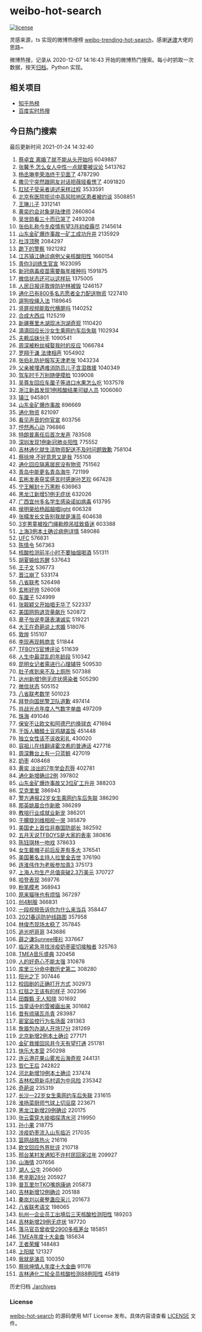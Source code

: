 # weibo-hot-search

[![license](https://img.shields.io/github/license/Arrackisarookie/weibo-hot-search)](https://github.com/Arrackisarookie/weibo-hot-search/blob/master/LICENSE)

灵感来源，ts 实现的微博热搜榜 [weibo-trending-hot-search](https://github.com/justjavac/weibo-trending-hot-search)，感谢[迷渡](https://github.com/justjavac)大佬的思路~

微博热搜，记录从 2020-12-07 14:16:43 开始的微博热门搜索。每小时抓取一次数据，按天[归档](./archives)。Python 实现。

## 相关项目
+ [知乎热榜](https://github.com/Arrackisarookie/zhihu-top-search)
+ [百度实时热搜](https://github.com/Arrackisarookie/baidu-hot-search)

## 今日热门搜索

<!-- Rank Begin -->

最后更新时间 2021-01-24 14:32:40

1. [蔡卓宜 离婚了就不能从头开始吗](https://s.weibo.com/weibo?q=%E8%94%A1%E5%8D%93%E5%AE%9C%20%E7%A6%BB%E5%A9%9A%E4%BA%86%E5%B0%B1%E4%B8%8D%E8%83%BD%E4%BB%8E%E5%A4%B4%E5%BC%80%E5%A7%8B%E5%90%97&Refer=top) 6049887
1. [张馨予 怎么女人中性一点就要被议论](https://s.weibo.com/weibo?q=%E5%BC%A0%E9%A6%A8%E4%BA%88%20%E6%80%8E%E4%B9%88%E5%A5%B3%E4%BA%BA%E4%B8%AD%E6%80%A7%E4%B8%80%E7%82%B9%E5%B0%B1%E8%A6%81%E8%A2%AB%E8%AE%AE%E8%AE%BA&Refer=top) 5413762
1. [杨丞琳李荣浩终于见面了](https://s.weibo.com/weibo?q=%23%E6%9D%A8%E4%B8%9E%E7%90%B3%E6%9D%8E%E8%8D%A3%E6%B5%A9%E7%BB%88%E4%BA%8E%E8%A7%81%E9%9D%A2%E4%BA%86%23&Refer=top) 4787290
1. [撒贝宁突然跟网友对话把薇娅看愣了](https://s.weibo.com/weibo?q=%23%E6%92%92%E8%B4%9D%E5%AE%81%E7%AA%81%E7%84%B6%E8%B7%9F%E7%BD%91%E5%8F%8B%E5%AF%B9%E8%AF%9D%E6%8A%8A%E8%96%87%E5%A8%85%E7%9C%8B%E6%84%A3%E4%BA%86%23&Refer=top) 4091820
1. [肛拭子受采者讲述采样过程](https://s.weibo.com/weibo?q=%23%E8%82%9B%E6%8B%AD%E5%AD%90%E5%8F%97%E9%87%87%E8%80%85%E8%AE%B2%E8%BF%B0%E9%87%87%E6%A0%B7%E8%BF%87%E7%A8%8B%23&Refer=top) 3533591
1. [北京有医院拒诊中高风险地区患者被约谈](https://s.weibo.com/weibo?q=%23%E5%8C%97%E4%BA%AC%E6%9C%89%E5%8C%BB%E9%99%A2%E6%8B%92%E8%AF%8A%E4%B8%AD%E9%AB%98%E9%A3%8E%E9%99%A9%E5%9C%B0%E5%8C%BA%E6%82%A3%E8%80%85%E8%A2%AB%E7%BA%A6%E8%B0%88%23&Refer=top) 3508851
1. [王琳儿子](https://s.weibo.com/weibo?q=%E7%8E%8B%E7%90%B3%E5%84%BF%E5%AD%90&Refer=top) 3312141
1. [黄奕约会对象是陆律师](https://s.weibo.com/weibo?q=%23%E9%BB%84%E5%A5%95%E7%BA%A6%E4%BC%9A%E5%AF%B9%E8%B1%A1%E6%98%AF%E9%99%86%E5%BE%8B%E5%B8%88%23&Refer=top) 2860804
1. [吴世勋看三十而已哭了](https://s.weibo.com/weibo?q=%23%E5%90%B4%E4%B8%96%E5%8B%8B%E7%9C%8B%E4%B8%89%E5%8D%81%E8%80%8C%E5%B7%B2%E5%93%AD%E4%BA%86%23&Refer=top) 2493208
1. [张伯礼称今冬疫情有望3月初疫霾尽](https://s.weibo.com/weibo?q=%23%E5%BC%A0%E4%BC%AF%E7%A4%BC%E7%A7%B0%E4%BB%8A%E5%86%AC%E7%96%AB%E6%83%85%E6%9C%89%E6%9C%9B3%E6%9C%88%E5%88%9D%E7%96%AB%E9%9C%BE%E5%B0%BD%23&Refer=top) 2145614
1. [山东金矿爆炸事故一矿工成功升井](https://s.weibo.com/weibo?q=%23%E5%B1%B1%E4%B8%9C%E9%87%91%E7%9F%BF%E7%88%86%E7%82%B8%E4%BA%8B%E6%95%85%E4%B8%80%E7%9F%BF%E5%B7%A5%E6%88%90%E5%8A%9F%E5%8D%87%E4%BA%95%23&Refer=top) 2135929
1. [杜淳顶胯](https://s.weibo.com/weibo?q=%23%E6%9D%9C%E6%B7%B3%E9%A1%B6%E8%83%AF%23&Refer=top) 2084297
1. [跪下的警察](https://s.weibo.com/weibo?q=%23%E8%B7%AA%E4%B8%8B%E7%9A%84%E8%AD%A6%E5%AF%9F%23&Refer=top) 1921282
1. [江苏镇江确诊病例父亲核酸阳性](https://s.weibo.com/weibo?q=%23%E6%B1%9F%E8%8B%8F%E9%95%87%E6%B1%9F%E7%A1%AE%E8%AF%8A%E7%97%85%E4%BE%8B%E7%88%B6%E4%BA%B2%E6%A0%B8%E9%85%B8%E9%98%B3%E6%80%A7%23&Refer=top) 1660154
1. [青你3训练生官宣](https://s.weibo.com/weibo?q=%23%E9%9D%92%E4%BD%A03%E8%AE%AD%E7%BB%83%E7%94%9F%E5%AE%98%E5%AE%A3%23&Refer=top) 1623095
1. [新冠病毒疫苗需要每年接种吗](https://s.weibo.com/weibo?q=%23%E6%96%B0%E5%86%A0%E7%97%85%E6%AF%92%E7%96%AB%E8%8B%97%E9%9C%80%E8%A6%81%E6%AF%8F%E5%B9%B4%E6%8E%A5%E7%A7%8D%E5%90%97%23&Refer=top) 1591875
1. [微信状态还可以这样玩](https://s.weibo.com/weibo?q=%23%E5%BE%AE%E4%BF%A1%E7%8A%B6%E6%80%81%E8%BF%98%E5%8F%AF%E4%BB%A5%E8%BF%99%E6%A0%B7%E7%8E%A9%23&Refer=top) 1375005
1. [人民日报评敦煌防护林被毁](https://s.weibo.com/weibo?q=%23%E4%BA%BA%E6%B0%91%E6%97%A5%E6%8A%A5%E8%AF%84%E6%95%A6%E7%85%8C%E9%98%B2%E6%8A%A4%E6%9E%97%E8%A2%AB%E6%AF%81%23&Refer=top) 1246157
1. [通化已有800多名志愿者全力配送物资](https://s.weibo.com/weibo?q=%23%E9%80%9A%E5%8C%96%E5%B7%B2%E6%9C%89800%E5%A4%9A%E5%90%8D%E5%BF%97%E6%84%BF%E8%80%85%E5%85%A8%E5%8A%9B%E9%85%8D%E9%80%81%E7%89%A9%E8%B5%84%23&Refer=top) 1227410
1. [遛狗拴绳入法](https://s.weibo.com/weibo?q=%23%E9%81%9B%E7%8B%97%E6%8B%B4%E7%BB%B3%E5%85%A5%E6%B3%95%23&Refer=top) 1189645
1. [竖屏视频能取代横屏吗](https://s.weibo.com/weibo?q=%23%E7%AB%96%E5%B1%8F%E8%A7%86%E9%A2%91%E8%83%BD%E5%8F%96%E4%BB%A3%E6%A8%AA%E5%B1%8F%E5%90%97%23&Refer=top) 1140252
1. [合成大西瓜](https://s.weibo.com/weibo?q=%23%E5%90%88%E6%88%90%E5%A4%A7%E8%A5%BF%E7%93%9C%23&Refer=top) 1125219
1. [新疆赛里木湖现冰泡湖奇观](https://s.weibo.com/weibo?q=%23%E6%96%B0%E7%96%86%E8%B5%9B%E9%87%8C%E6%9C%A8%E6%B9%96%E7%8E%B0%E5%86%B0%E6%B3%A1%E6%B9%96%E5%A5%87%E8%A7%82%23&Refer=top) 1110420
1. [滴滴回应长沙女生乘网约车后失联](https://s.weibo.com/weibo?q=%23%E6%BB%B4%E6%BB%B4%E5%9B%9E%E5%BA%94%E9%95%BF%E6%B2%99%E5%A5%B3%E7%94%9F%E4%B9%98%E7%BD%91%E7%BA%A6%E8%BD%A6%E5%90%8E%E5%A4%B1%E8%81%94%23&Refer=top) 1102934
1. [夫赖瓜妹分手](https://s.weibo.com/weibo?q=%23%E5%A4%AB%E8%B5%96%E7%93%9C%E5%A6%B9%E5%88%86%E6%89%8B%23&Refer=top) 1090541
1. [周深被粉丝喊娶我时的反应](https://s.weibo.com/weibo?q=%23%E5%91%A8%E6%B7%B1%E8%A2%AB%E7%B2%89%E4%B8%9D%E5%96%8A%E5%A8%B6%E6%88%91%E6%97%B6%E7%9A%84%E5%8F%8D%E5%BA%94%23&Refer=top) 1066784
1. [罗翔于谦 法律相声](https://s.weibo.com/weibo?q=%E7%BD%97%E7%BF%94%E4%BA%8E%E8%B0%A6%20%E6%B3%95%E5%BE%8B%E7%9B%B8%E5%A3%B0&Refer=top) 1054902
1. [张伯礼防护服写天津老张](https://s.weibo.com/weibo?q=%23%E5%BC%A0%E4%BC%AF%E7%A4%BC%E9%98%B2%E6%8A%A4%E6%9C%8D%E5%86%99%E5%A4%A9%E6%B4%A5%E8%80%81%E5%BC%A0%23&Refer=top) 1043234
1. [父亲被埋遇难消防员儿子含泪救援](https://s.weibo.com/weibo?q=%23%E7%88%B6%E4%BA%B2%E8%A2%AB%E5%9F%8B%E9%81%87%E9%9A%BE%E6%B6%88%E9%98%B2%E5%91%98%E5%84%BF%E5%AD%90%E5%90%AB%E6%B3%AA%E6%95%91%E6%8F%B4%23&Refer=top) 1040349
1. [驾车时千万别随便摸脸](https://s.weibo.com/weibo?q=%23%E9%A9%BE%E8%BD%A6%E6%97%B6%E5%8D%83%E4%B8%87%E5%88%AB%E9%9A%8F%E4%BE%BF%E6%91%B8%E8%84%B8%23&Refer=top) 1039008
1. [吴尊友回应车厘子等进口水果怎么吃](https://s.weibo.com/weibo?q=%23%E5%90%B4%E5%B0%8A%E5%8F%8B%E5%9B%9E%E5%BA%94%E8%BD%A6%E5%8E%98%E5%AD%90%E7%AD%89%E8%BF%9B%E5%8F%A3%E6%B0%B4%E6%9E%9C%E6%80%8E%E4%B9%88%E5%90%83%23&Refer=top) 1037578
1. [浙江新昌发现1例核酸结果可疑人员](https://s.weibo.com/weibo?q=%23%E6%B5%99%E6%B1%9F%E6%96%B0%E6%98%8C%E5%8F%91%E7%8E%B01%E4%BE%8B%E6%A0%B8%E9%85%B8%E7%BB%93%E6%9E%9C%E5%8F%AF%E7%96%91%E4%BA%BA%E5%91%98%23&Refer=top) 1006060
1. [镇江](https://s.weibo.com/weibo?q=%E9%95%87%E6%B1%9F&Refer=top) 945801
1. [山东金矿爆炸事故](https://s.weibo.com/weibo?q=%E5%B1%B1%E4%B8%9C%E9%87%91%E7%9F%BF%E7%88%86%E7%82%B8%E4%BA%8B%E6%95%85&Refer=top) 896669
1. [通化物资](https://s.weibo.com/weibo?q=%E9%80%9A%E5%8C%96%E7%89%A9%E8%B5%84&Refer=top) 821097
1. [看见声音的你官宣](https://s.weibo.com/weibo?q=%23%E7%9C%8B%E8%A7%81%E5%A3%B0%E9%9F%B3%E7%9A%84%E4%BD%A0%E5%AE%98%E5%AE%A3%23&Refer=top) 803756
1. [怦然再心动](https://s.weibo.com/weibo?q=%E6%80%A6%E7%84%B6%E5%86%8D%E5%BF%83%E5%8A%A8&Refer=top) 796866
1. [特朗普离任后首次发声](https://s.weibo.com/weibo?q=%23%E7%89%B9%E6%9C%97%E6%99%AE%E7%A6%BB%E4%BB%BB%E5%90%8E%E9%A6%96%E6%AC%A1%E5%8F%91%E5%A3%B0%23&Refer=top) 783508
1. [深圳发现1例新冠肺炎阳性](https://s.weibo.com/weibo?q=%23%E6%B7%B1%E5%9C%B3%E5%8F%91%E7%8E%B01%E4%BE%8B%E6%96%B0%E5%86%A0%E8%82%BA%E7%82%8E%E9%98%B3%E6%80%A7%23&Refer=top) 775552
1. [吉林通化就生活物资配送不及时问题致歉](https://s.weibo.com/weibo?q=%23%E5%90%89%E6%9E%97%E9%80%9A%E5%8C%96%E5%B0%B1%E7%94%9F%E6%B4%BB%E7%89%A9%E8%B5%84%E9%85%8D%E9%80%81%E4%B8%8D%E5%8F%8A%E6%97%B6%E9%97%AE%E9%A2%98%E8%87%B4%E6%AD%89%23&Refer=top) 758104
1. [蔡徐坤 不好意思又是我](https://s.weibo.com/weibo?q=%E8%94%A1%E5%BE%90%E5%9D%A4%20%E4%B8%8D%E5%A5%BD%E6%84%8F%E6%80%9D%E5%8F%88%E6%98%AF%E6%88%91&Refer=top) 755108
1. [通化回应隔离居民没有物资](https://s.weibo.com/weibo?q=%23%E9%80%9A%E5%8C%96%E5%9B%9E%E5%BA%94%E9%9A%94%E7%A6%BB%E5%B1%85%E6%B0%91%E6%B2%A1%E6%9C%89%E7%89%A9%E8%B5%84%23&Refer=top) 751562
1. [青岛中能更名青岛海牛](https://s.weibo.com/weibo?q=%E9%9D%92%E5%B2%9B%E4%B8%AD%E8%83%BD%E6%9B%B4%E5%90%8D%E9%9D%92%E5%B2%9B%E6%B5%B7%E7%89%9B&Refer=top) 721199
1. [玄彬发表获奖感言时感谢孙艺珍](https://s.weibo.com/weibo?q=%E7%8E%84%E5%BD%AC%E5%8F%91%E8%A1%A8%E8%8E%B7%E5%A5%96%E6%84%9F%E8%A8%80%E6%97%B6%E6%84%9F%E8%B0%A2%E5%AD%99%E8%89%BA%E7%8F%8D&Refer=top) 667428
1. [宁王解封十万黑粉](https://s.weibo.com/weibo?q=%23%E5%AE%81%E7%8E%8B%E8%A7%A3%E5%B0%81%E5%8D%81%E4%B8%87%E9%BB%91%E7%B2%89%23&Refer=top) 636963
1. [黑龙江新增51例无症状](https://s.weibo.com/weibo?q=%23%E9%BB%91%E9%BE%99%E6%B1%9F%E6%96%B0%E5%A2%9E51%E4%BE%8B%E6%97%A0%E7%97%87%E7%8A%B6%23&Refer=top) 632026
1. [广西宜州多名学生感染诺如病毒](https://s.weibo.com/weibo?q=%23%E5%B9%BF%E8%A5%BF%E5%AE%9C%E5%B7%9E%E5%A4%9A%E5%90%8D%E5%AD%A6%E7%94%9F%E6%84%9F%E6%9F%93%E8%AF%BA%E5%A6%82%E7%97%85%E6%AF%92%23&Refer=top) 613795
1. [侯明昊给杨超越唱light](https://s.weibo.com/weibo?q=%23%E4%BE%AF%E6%98%8E%E6%98%8A%E7%BB%99%E6%9D%A8%E8%B6%85%E8%B6%8A%E5%94%B1light%23&Refer=top) 606328
1. [张檬发长文告别我就是演员](https://s.weibo.com/weibo?q=%23%E5%BC%A0%E6%AA%AC%E5%8F%91%E9%95%BF%E6%96%87%E5%91%8A%E5%88%AB%E6%88%91%E5%B0%B1%E6%98%AF%E6%BC%94%E5%91%98%23&Refer=top) 604638
1. [3岁男童被拴门绳勒脖吊挂致昏迷](https://s.weibo.com/weibo?q=%233%E5%B2%81%E7%94%B7%E7%AB%A5%E8%A2%AB%E6%8B%B4%E9%97%A8%E7%BB%B3%E5%8B%92%E8%84%96%E5%90%8A%E6%8C%82%E8%87%B4%E6%98%8F%E8%BF%B7%23&Refer=top) 603388
1. [上海3例本土确诊病例详情](https://s.weibo.com/weibo?q=%E4%B8%8A%E6%B5%B73%E4%BE%8B%E6%9C%AC%E5%9C%9F%E7%A1%AE%E8%AF%8A%E7%97%85%E4%BE%8B%E8%AF%A6%E6%83%85&Refer=top) 589086
1. [UFC](https://s.weibo.com/weibo?q=UFC&Refer=top) 576831
1. [陈情令](https://s.weibo.com/weibo?q=%E9%99%88%E6%83%85%E4%BB%A4&Refer=top) 567363
1. [核酸检测前半小时不要抽烟喝酒](https://s.weibo.com/weibo?q=%23%E6%A0%B8%E9%85%B8%E6%A3%80%E6%B5%8B%E5%89%8D%E5%8D%8A%E5%B0%8F%E6%97%B6%E4%B8%8D%E8%A6%81%E6%8A%BD%E7%83%9F%E5%96%9D%E9%85%92%23&Refer=top) 551311
1. [胡夏输给苏醒](https://s.weibo.com/weibo?q=%23%E8%83%A1%E5%A4%8F%E8%BE%93%E7%BB%99%E8%8B%8F%E9%86%92%23&Refer=top) 537643
1. [王子文](https://s.weibo.com/weibo?q=%E7%8E%8B%E5%AD%90%E6%96%87&Refer=top) 536773
1. [晋江崩了](https://s.weibo.com/weibo?q=%23%E6%99%8B%E6%B1%9F%E5%B4%A9%E4%BA%86%23&Refer=top) 533174
1. [八省联考](https://s.weibo.com/weibo?q=%23%E5%85%AB%E7%9C%81%E8%81%94%E8%80%83%23&Refer=top) 526498
1. [玄彬好帅](https://s.weibo.com/weibo?q=%23%E7%8E%84%E5%BD%AC%E5%A5%BD%E5%B8%85%23&Refer=top) 526008
1. [车厘子](https://s.weibo.com/weibo?q=%E8%BD%A6%E5%8E%98%E5%AD%90&Refer=top) 524999
1. [张靓颖又开始唱无华了](https://s.weibo.com/weibo?q=%23%E5%BC%A0%E9%9D%93%E9%A2%96%E5%8F%88%E5%BC%80%E5%A7%8B%E5%94%B1%E6%97%A0%E5%8D%8E%E4%BA%86%23&Refer=top) 522337
1. [美国网购退货量飙升](https://s.weibo.com/weibo?q=%23%E7%BE%8E%E5%9B%BD%E7%BD%91%E8%B4%AD%E9%80%80%E8%B4%A7%E9%87%8F%E9%A3%99%E5%8D%87%23&Refer=top) 520872
1. [章子怡说李晟表演诚实](https://s.weibo.com/weibo?q=%23%E7%AB%A0%E5%AD%90%E6%80%A1%E8%AF%B4%E6%9D%8E%E6%99%9F%E8%A1%A8%E6%BC%94%E8%AF%9A%E5%AE%9E%23&Refer=top) 519221
1. [大王在奇葩说上求婚](https://s.weibo.com/weibo?q=%23%E5%A4%A7%E7%8E%8B%E5%9C%A8%E5%A5%87%E8%91%A9%E8%AF%B4%E4%B8%8A%E6%B1%82%E5%A9%9A%23&Refer=top) 518076
1. [敦煌](https://s.weibo.com/weibo?q=%23%E6%95%A6%E7%85%8C%23&Refer=top) 515107
1. [李现再现韩商言](https://s.weibo.com/weibo?q=%23%E6%9D%8E%E7%8E%B0%E5%86%8D%E7%8E%B0%E9%9F%A9%E5%95%86%E8%A8%80%23&Refer=top) 511844
1. [TFBOYS官博评论](https://s.weibo.com/weibo?q=%23TFBOYS%E5%AE%98%E5%8D%9A%E8%AF%84%E8%AE%BA%23&Refer=top) 511639
1. [人生中最混乱的年龄段](https://s.weibo.com/weibo?q=%23%E4%BA%BA%E7%94%9F%E4%B8%AD%E6%9C%80%E6%B7%B7%E4%B9%B1%E7%9A%84%E5%B9%B4%E9%BE%84%E6%AE%B5%23&Refer=top) 510342
1. [昆明女记者需进行心理辅导](https://s.weibo.com/weibo?q=%23%E6%98%86%E6%98%8E%E5%A5%B3%E8%AE%B0%E8%80%85%E9%9C%80%E8%BF%9B%E8%A1%8C%E5%BF%83%E7%90%86%E8%BE%85%E5%AF%BC%23&Refer=top) 509530
1. [肚子疼到来不及上厕所](https://s.weibo.com/weibo?q=%23%E8%82%9A%E5%AD%90%E7%96%BC%E5%88%B0%E6%9D%A5%E4%B8%8D%E5%8F%8A%E4%B8%8A%E5%8E%95%E6%89%80%23&Refer=top) 507388
1. [达州新增1例无症状感染者](https://s.weibo.com/weibo?q=%E8%BE%BE%E5%B7%9E%E6%96%B0%E5%A2%9E1%E4%BE%8B%E6%97%A0%E7%97%87%E7%8A%B6%E6%84%9F%E6%9F%93%E8%80%85&Refer=top) 505290
1. [微信状态](https://s.weibo.com/weibo?q=%E5%BE%AE%E4%BF%A1%E7%8A%B6%E6%80%81&Refer=top) 505152
1. [八省联考数学](https://s.weibo.com/weibo?q=%E5%85%AB%E7%9C%81%E8%81%94%E8%80%83%E6%95%B0%E5%AD%A6&Refer=top) 501023
1. [拜登向国民警卫队道歉](https://s.weibo.com/weibo?q=%E6%8B%9C%E7%99%BB%E5%90%91%E5%9B%BD%E6%B0%91%E8%AD%A6%E5%8D%AB%E9%98%9F%E9%81%93%E6%AD%89&Refer=top) 497414
1. [肖战光点年度人气数字单曲](https://s.weibo.com/weibo?q=%23%E8%82%96%E6%88%98%E5%85%89%E7%82%B9%E5%B9%B4%E5%BA%A6%E4%BA%BA%E6%B0%94%E6%95%B0%E5%AD%97%E5%8D%95%E6%9B%B2%23&Refer=top) 497209
1. [珠海](https://s.weibo.com/weibo?q=%E7%8F%A0%E6%B5%B7&Refer=top) 491046
1. [保安不让欧文和阿德巴约换球衣](https://s.weibo.com/weibo?q=%E4%BF%9D%E5%AE%89%E4%B8%8D%E8%AE%A9%E6%AC%A7%E6%96%87%E5%92%8C%E9%98%BF%E5%BE%B7%E5%B7%B4%E7%BA%A6%E6%8D%A2%E7%90%83%E8%A1%A3&Refer=top) 471694
1. [干饭人糖醋土豆鸡腿盖饭](https://s.weibo.com/weibo?q=%23%E5%B9%B2%E9%A5%AD%E4%BA%BA%E7%B3%96%E9%86%8B%E5%9C%9F%E8%B1%86%E9%B8%A1%E8%85%BF%E7%9B%96%E9%A5%AD%23&Refer=top) 451448
1. [独立女性该不该收彩礼](https://s.weibo.com/weibo?q=%23%E7%8B%AC%E7%AB%8B%E5%A5%B3%E6%80%A7%E8%AF%A5%E4%B8%8D%E8%AF%A5%E6%94%B6%E5%BD%A9%E7%A4%BC%23&Refer=top) 430020
1. [容祖儿在线翻译霍汶希的普通话](https://s.weibo.com/weibo?q=%23%E5%AE%B9%E7%A5%96%E5%84%BF%E5%9C%A8%E7%BA%BF%E7%BF%BB%E8%AF%91%E9%9C%8D%E6%B1%B6%E5%B8%8C%E7%9A%84%E6%99%AE%E9%80%9A%E8%AF%9D%23&Refer=top) 427718
1. [周深舞台上有一只蓝鲸](https://s.weibo.com/weibo?q=%23%E5%91%A8%E6%B7%B1%E8%88%9E%E5%8F%B0%E4%B8%8A%E6%9C%89%E4%B8%80%E5%8F%AA%E8%93%9D%E9%B2%B8%23&Refer=top) 427019
1. [奶枣](https://s.weibo.com/weibo?q=%E5%A5%B6%E6%9E%A3&Refer=top) 408468
1. [黄奕 淡出的7年学会忍辱](https://s.weibo.com/weibo?q=%E9%BB%84%E5%A5%95%20%E6%B7%A1%E5%87%BA%E7%9A%847%E5%B9%B4%E5%AD%A6%E4%BC%9A%E5%BF%8D%E8%BE%B1&Refer=top) 402781
1. [通化新增确诊2例](https://s.weibo.com/weibo?q=%23%E9%80%9A%E5%8C%96%E6%96%B0%E5%A2%9E%E7%A1%AE%E8%AF%8A2%E4%BE%8B%23&Refer=top) 397802
1. [山东金矿爆炸事故又3位矿工升井](https://s.weibo.com/weibo?q=%23%E5%B1%B1%E4%B8%9C%E9%87%91%E7%9F%BF%E7%88%86%E7%82%B8%E4%BA%8B%E6%95%85%E5%8F%883%E4%BD%8D%E7%9F%BF%E5%B7%A5%E5%8D%87%E4%BA%95%23&Refer=top) 388203
1. [艾克里里](https://s.weibo.com/weibo?q=%E8%89%BE%E5%85%8B%E9%87%8C%E9%87%8C&Refer=top) 386943
1. [警方通报22岁女生乘网约车后失联](https://s.weibo.com/weibo?q=%23%E8%AD%A6%E6%96%B9%E9%80%9A%E6%8A%A522%E5%B2%81%E5%A5%B3%E7%94%9F%E4%B9%98%E7%BD%91%E7%BA%A6%E8%BD%A6%E5%90%8E%E5%A4%B1%E8%81%94%23&Refer=top) 386290
1. [那英姚晨合作新歌](https://s.weibo.com/weibo?q=%23%E9%82%A3%E8%8B%B1%E5%A7%9A%E6%99%A8%E5%90%88%E4%BD%9C%E6%96%B0%E6%AD%8C%23&Refer=top) 386289
1. [教培行业成就业新宠](https://s.weibo.com/weibo?q=%23%E6%95%99%E5%9F%B9%E8%A1%8C%E4%B8%9A%E6%88%90%E5%B0%B1%E4%B8%9A%E6%96%B0%E5%AE%A0%23&Refer=top) 386201
1. [于朦胧刘维相视一哭](https://s.weibo.com/weibo?q=%23%E4%BA%8E%E6%9C%A6%E8%83%A7%E5%88%98%E7%BB%B4%E7%9B%B8%E8%A7%86%E4%B8%80%E5%93%AD%23&Refer=top) 385879
1. [美国史上首位非裔国防部长](https://s.weibo.com/weibo?q=%E7%BE%8E%E5%9B%BD%E5%8F%B2%E4%B8%8A%E9%A6%96%E4%BD%8D%E9%9D%9E%E8%A3%94%E5%9B%BD%E9%98%B2%E9%83%A8%E9%95%BF&Refer=top) 382592
1. [五月天说TFBOYS是大家的表率](https://s.weibo.com/weibo?q=%23%E4%BA%94%E6%9C%88%E5%A4%A9%E8%AF%B4TFBOYS%E6%98%AF%E5%A4%A7%E5%AE%B6%E7%9A%84%E8%A1%A8%E7%8E%87%23&Refer=top) 380616
1. [陈钰琪林一吻戏](https://s.weibo.com/weibo?q=%23%E9%99%88%E9%92%B0%E7%90%AA%E6%9E%97%E4%B8%80%E5%90%BB%E6%88%8F%23&Refer=top) 378633
1. [女生戴帽子前后反差有多大](https://s.weibo.com/weibo?q=%E5%A5%B3%E7%94%9F%E6%88%B4%E5%B8%BD%E5%AD%90%E5%89%8D%E5%90%8E%E5%8F%8D%E5%B7%AE%E6%9C%89%E5%A4%9A%E5%A4%A7&Refer=top) 376541
1. [美国著名主持人拉里金去世](https://s.weibo.com/weibo?q=%23%E7%BE%8E%E5%9B%BD%E8%91%97%E5%90%8D%E4%B8%BB%E6%8C%81%E4%BA%BA%E6%8B%89%E9%87%8C%E9%87%91%E5%8E%BB%E4%B8%96%23&Refer=top) 376190
1. [连淮伟作为老板参加青3](https://s.weibo.com/weibo?q=%23%E8%BF%9E%E6%B7%AE%E4%BC%9F%E4%BD%9C%E4%B8%BA%E8%80%81%E6%9D%BF%E5%8F%82%E5%8A%A0%E9%9D%923%23&Refer=top) 375173
1. [上海人均生产总值突破2.3万美元](https://s.weibo.com/weibo?q=%23%E4%B8%8A%E6%B5%B7%E4%BA%BA%E5%9D%87%E7%94%9F%E4%BA%A7%E6%80%BB%E5%80%BC%E7%AA%81%E7%A0%B42.3%E4%B8%87%E7%BE%8E%E5%85%83%23&Refer=top) 370727
1. [哈登表现](https://s.weibo.com/weibo?q=%E5%93%88%E7%99%BB%E8%A1%A8%E7%8E%B0&Refer=top) 369776
1. [粉笔模考](https://s.weibo.com/weibo?q=%E7%B2%89%E7%AC%94%E6%A8%A1%E8%80%83&Refer=top) 368943
1. [原来猫咪也有烦恼](https://s.weibo.com/weibo?q=%23%E5%8E%9F%E6%9D%A5%E7%8C%AB%E5%92%AA%E4%B9%9F%E6%9C%89%E7%83%A6%E6%81%BC%23&Refer=top) 367297
1. [创4制服](https://s.weibo.com/weibo?q=%23%E5%88%9B4%E5%88%B6%E6%9C%8D%23&Refer=top) 366831
1. [一段视频告诉你为什么来当兵](https://s.weibo.com/weibo?q=%23%E4%B8%80%E6%AE%B5%E8%A7%86%E9%A2%91%E5%91%8A%E8%AF%89%E4%BD%A0%E4%B8%BA%E4%BB%80%E4%B9%88%E6%9D%A5%E5%BD%93%E5%85%B5%23&Refer=top) 358447
1. [2021春运防护线路图](https://s.weibo.com/weibo?q=%232021%E6%98%A5%E8%BF%90%E9%98%B2%E6%8A%A4%E7%BA%BF%E8%B7%AF%E5%9B%BE%23&Refer=top) 357958
1. [林俊杰现场太稳了](https://s.weibo.com/weibo?q=%23%E6%9E%97%E4%BF%8A%E6%9D%B0%E7%8E%B0%E5%9C%BA%E5%A4%AA%E7%A8%B3%E4%BA%86%23&Refer=top) 357845
1. [追光吧哥哥](https://s.weibo.com/weibo?q=%E8%BF%BD%E5%85%89%E5%90%A7%E5%93%A5%E5%93%A5&Refer=top) 343686
1. [薛之谦Sunnee撞衫](https://s.weibo.com/weibo?q=%23%E8%96%9B%E4%B9%8B%E8%B0%A6Sunnee%E6%92%9E%E8%A1%AB%23&Refer=top) 337667
1. [临沂紧急寻找涉疫奶枣密切接触者](https://s.weibo.com/weibo?q=%23%E4%B8%B4%E6%B2%82%E7%B4%A7%E6%80%A5%E5%AF%BB%E6%89%BE%E6%B6%89%E7%96%AB%E5%A5%B6%E6%9E%A3%E5%AF%86%E5%88%87%E6%8E%A5%E8%A7%A6%E8%80%85%23&Refer=top) 325763
1. [TMEA音乐盛典](https://s.weibo.com/weibo?q=TMEA%E9%9F%B3%E4%B9%90%E7%9B%9B%E5%85%B8&Refer=top) 320458
1. [人的好奇心不能太强](https://s.weibo.com/weibo?q=%23%E4%BA%BA%E7%9A%84%E5%A5%BD%E5%A5%87%E5%BF%83%E4%B8%8D%E8%83%BD%E5%A4%AA%E5%BC%BA%23&Refer=top) 310878
1. [库里三分命中数历史第二](https://s.weibo.com/weibo?q=%23%E5%BA%93%E9%87%8C%E4%B8%89%E5%88%86%E5%91%BD%E4%B8%AD%E6%95%B0%E5%8E%86%E5%8F%B2%E7%AC%AC%E4%BA%8C%23&Refer=top) 308280
1. [阳光之下](https://s.weibo.com/weibo?q=%23%E9%98%B3%E5%85%89%E4%B9%8B%E4%B8%8B%23&Refer=top) 307446
1. [校园剧的正确打开方式](https://s.weibo.com/weibo?q=%23%E6%A0%A1%E5%9B%AD%E5%89%A7%E7%9A%84%E6%AD%A3%E7%A1%AE%E6%89%93%E5%BC%80%E6%96%B9%E5%BC%8F%23&Refer=top) 302973
1. [红毯之王该有的样子](https://s.weibo.com/weibo?q=%23%E7%BA%A2%E6%AF%AF%E4%B9%8B%E7%8E%8B%E8%AF%A5%E6%9C%89%E7%9A%84%E6%A0%B7%E5%AD%90%23&Refer=top) 302396
1. [田馥甄 无人知晓](https://s.weibo.com/weibo?q=%E7%94%B0%E9%A6%A5%E7%94%84%20%E6%97%A0%E4%BA%BA%E7%9F%A5%E6%99%93&Refer=top) 301692
1. [当童话中的雪被画出来](https://s.weibo.com/weibo?q=%23%E5%BD%93%E7%AB%A5%E8%AF%9D%E4%B8%AD%E7%9A%84%E9%9B%AA%E8%A2%AB%E7%94%BB%E5%87%BA%E6%9D%A5%23&Refer=top) 301682
1. [昔有琉璃瓦杀青](https://s.weibo.com/weibo?q=%23%E6%98%94%E6%9C%89%E7%90%89%E7%92%83%E7%93%A6%E6%9D%80%E9%9D%92%23&Refer=top) 283987
1. [密室监控行为名场面](https://s.weibo.com/weibo?q=%23%E5%AF%86%E5%AE%A4%E7%9B%91%E6%8E%A7%E8%A1%8C%E4%B8%BA%E5%90%8D%E5%9C%BA%E9%9D%A2%23&Refer=top) 281363
1. [詹眉包办湖人开场17分](https://s.weibo.com/weibo?q=%E8%A9%B9%E7%9C%89%E5%8C%85%E5%8A%9E%E6%B9%96%E4%BA%BA%E5%BC%80%E5%9C%BA17%E5%88%86&Refer=top) 281269
1. [北京新增2例本土确诊](https://s.weibo.com/weibo?q=%23%E5%8C%97%E4%BA%AC%E6%96%B0%E5%A2%9E2%E4%BE%8B%E6%9C%AC%E5%9C%9F%E7%A1%AE%E8%AF%8A%23&Refer=top) 277171
1. [金矿救援回风井今天有望打通](https://s.weibo.com/weibo?q=%23%E9%87%91%E7%9F%BF%E6%95%91%E6%8F%B4%E5%9B%9E%E9%A3%8E%E4%BA%95%E4%BB%8A%E5%A4%A9%E6%9C%89%E6%9C%9B%E6%89%93%E9%80%9A%23&Refer=top) 251781
1. [快乐大本营](https://s.weibo.com/weibo?q=%E5%BF%AB%E4%B9%90%E5%A4%A7%E6%9C%AC%E8%90%A5&Refer=top) 250298
1. [连云港花果山雾凇云海奇观](https://s.weibo.com/weibo?q=%E8%BF%9E%E4%BA%91%E6%B8%AF%E8%8A%B1%E6%9E%9C%E5%B1%B1%E9%9B%BE%E5%87%87%E4%BA%91%E6%B5%B7%E5%A5%87%E8%A7%82&Refer=top) 244131
1. [哲仁王后](https://s.weibo.com/weibo?q=%E5%93%B2%E4%BB%81%E7%8E%8B%E5%90%8E&Refer=top) 242822
1. [河北新增19例本土确诊](https://s.weibo.com/weibo?q=%23%E6%B2%B3%E5%8C%97%E6%96%B0%E5%A2%9E19%E4%BE%8B%E6%9C%AC%E5%9C%9F%E7%A1%AE%E8%AF%8A%23&Refer=top) 237474
1. [吉林松原新屯村调为中风险](https://s.weibo.com/weibo?q=%23%E5%90%89%E6%9E%97%E6%9D%BE%E5%8E%9F%E6%96%B0%E5%B1%AF%E6%9D%91%E8%B0%83%E4%B8%BA%E4%B8%AD%E9%A3%8E%E9%99%A9%23&Refer=top) 235342
1. [奇葩说](https://s.weibo.com/weibo?q=%E5%A5%87%E8%91%A9%E8%AF%B4&Refer=top) 235319
1. [长沙一22岁女生乘网约车后失联](https://s.weibo.com/weibo?q=%23%E9%95%BF%E6%B2%99%E4%B8%8022%E5%B2%81%E5%A5%B3%E7%94%9F%E4%B9%98%E7%BD%91%E7%BA%A6%E8%BD%A6%E5%90%8E%E5%A4%B1%E8%81%94%23&Refer=top) 231615
1. [淮扬菜厨师气球上切豆腐](https://s.weibo.com/weibo?q=%23%E6%B7%AE%E6%89%AC%E8%8F%9C%E5%8E%A8%E5%B8%88%E6%B0%94%E7%90%83%E4%B8%8A%E5%88%87%E8%B1%86%E8%85%90%23&Refer=top) 223671
1. [黑龙江新增29例确诊](https://s.weibo.com/weibo?q=%23%E9%BB%91%E9%BE%99%E6%B1%9F%E6%96%B0%E5%A2%9E29%E4%BE%8B%E7%A1%AE%E8%AF%8A%23&Refer=top) 220175
1. [张云雷穿大褂唱探清水河](https://s.weibo.com/weibo?q=%23%E5%BC%A0%E4%BA%91%E9%9B%B7%E7%A9%BF%E5%A4%A7%E8%A4%82%E5%94%B1%E6%8E%A2%E6%B8%85%E6%B0%B4%E6%B2%B3%23&Refer=top) 219950
1. [孙小果](https://s.weibo.com/weibo?q=%E5%AD%99%E5%B0%8F%E6%9E%9C&Refer=top) 218775
1. [涉疫奶枣流入山东临沂](https://s.weibo.com/weibo?q=%23%E6%B6%89%E7%96%AB%E5%A5%B6%E6%9E%A3%E6%B5%81%E5%85%A5%E5%B1%B1%E4%B8%9C%E4%B8%B4%E6%B2%82%23&Refer=top) 217035
1. [篮网战胜热火](https://s.weibo.com/weibo?q=%E7%AF%AE%E7%BD%91%E6%88%98%E8%83%9C%E7%83%AD%E7%81%AB&Refer=top) 216116
1. [欧文回应外界批评](https://s.weibo.com/weibo?q=%E6%AC%A7%E6%96%87%E5%9B%9E%E5%BA%94%E5%A4%96%E7%95%8C%E6%89%B9%E8%AF%84&Refer=top) 210718
1. [邢台某村发通知不许村民回家过年](https://s.weibo.com/weibo?q=%23%E9%82%A2%E5%8F%B0%E6%9F%90%E6%9D%91%E5%8F%91%E9%80%9A%E7%9F%A5%E4%B8%8D%E8%AE%B8%E6%9D%91%E6%B0%91%E5%9B%9E%E5%AE%B6%E8%BF%87%E5%B9%B4%23&Refer=top) 209927
1. [山海情](https://s.weibo.com/weibo?q=%E5%B1%B1%E6%B5%B7%E6%83%85&Refer=top) 207656
1. [湖人 公牛](https://s.weibo.com/weibo?q=%E6%B9%96%E4%BA%BA%20%E5%85%AC%E7%89%9B&Refer=top) 206060
1. [考辛斯28分](https://s.weibo.com/weibo?q=%E8%80%83%E8%BE%9B%E6%96%AF28%E5%88%86&Refer=top) 205927
1. [普瓦里尔TKO嘴炮康纳](https://s.weibo.com/weibo?q=%E6%99%AE%E7%93%A6%E9%87%8C%E5%B0%94TKO%E5%98%B4%E7%82%AE%E5%BA%B7%E7%BA%B3&Refer=top) 205873
1. [吉林新增12例确诊](https://s.weibo.com/weibo?q=%23%E5%90%89%E6%9E%97%E6%96%B0%E5%A2%9E12%E4%BE%8B%E7%A1%AE%E8%AF%8A%23&Refer=top) 205188
1. [秦岚刘以豪整蛊应采儿](https://s.weibo.com/weibo?q=%23%E7%A7%A6%E5%B2%9A%E5%88%98%E4%BB%A5%E8%B1%AA%E6%95%B4%E8%9B%8A%E5%BA%94%E9%87%87%E5%84%BF%23&Refer=top) 201673
1. [八省联考语文](https://s.weibo.com/weibo?q=%E5%85%AB%E7%9C%81%E8%81%94%E8%80%83%E8%AF%AD%E6%96%87&Refer=top) 198065
1. [杭州一企业员工出境后三天核酸检测阳性](https://s.weibo.com/weibo?q=%23%E6%9D%AD%E5%B7%9E%E4%B8%80%E4%BC%81%E4%B8%9A%E5%91%98%E5%B7%A5%E5%87%BA%E5%A2%83%E5%90%8E%E4%B8%89%E5%A4%A9%E6%A0%B8%E9%85%B8%E6%A3%80%E6%B5%8B%E9%98%B3%E6%80%A7%23&Refer=top) 189203
1. [吉林新增29例无症状](https://s.weibo.com/weibo?q=%23%E5%90%89%E6%9E%97%E6%96%B0%E5%A2%9E29%E4%BE%8B%E6%97%A0%E7%97%87%E7%8A%B6%23&Refer=top) 187720
1. [落马官员曾收受2900多瓶茅台](https://s.weibo.com/weibo?q=%23%E8%90%BD%E9%A9%AC%E5%AE%98%E5%91%98%E6%9B%BE%E6%94%B6%E5%8F%972900%E5%A4%9A%E7%93%B6%E8%8C%85%E5%8F%B0%23&Refer=top) 185851
1. [TMEA年度十大金曲](https://s.weibo.com/weibo?q=TMEA%E5%B9%B4%E5%BA%A6%E5%8D%81%E5%A4%A7%E9%87%91%E6%9B%B2&Refer=top) 185634
1. [王者荣耀](https://s.weibo.com/weibo?q=%E7%8E%8B%E8%80%85%E8%8D%A3%E8%80%80&Refer=top) 148483
1. [上阳赋](https://s.weibo.com/weibo?q=%E4%B8%8A%E9%98%B3%E8%B5%8B&Refer=top) 121327
1. [我就是演员](https://s.weibo.com/weibo?q=%E6%88%91%E5%B0%B1%E6%98%AF%E6%BC%94%E5%91%98&Refer=top) 100350
1. [蔡徐坤情人年度十大金曲](https://s.weibo.com/weibo?q=%23%E8%94%A1%E5%BE%90%E5%9D%A4%E6%83%85%E4%BA%BA%E5%B9%B4%E5%BA%A6%E5%8D%81%E5%A4%A7%E9%87%91%E6%9B%B2%23&Refer=top) 91176
1. [吉林通化二轮全员核酸检测88例阳性](https://s.weibo.com/weibo?q=%23%E5%90%89%E6%9E%97%E9%80%9A%E5%8C%96%E4%BA%8C%E8%BD%AE%E5%85%A8%E5%91%98%E6%A0%B8%E9%85%B8%E6%A3%80%E6%B5%8B88%E4%BE%8B%E9%98%B3%E6%80%A7%23&Refer=top) 45819
<!-- Rank End -->

历史归档 [./archives](./archives)

### License

[weibo-hot-search](https://github.com/Arrackisarookie/weibo-hot-search) 的源码使用 MIT License 发布。具体内容请查看 [LICENSE](./LICENSE) 文件。
